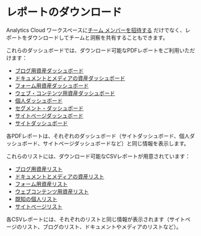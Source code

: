 # レポートのダウンロード

Analytics Cloud ワークスペースに[チーム メンバーを招待する](../workspace-settings/managing-users.md#inviting-users) だけでなく、レポートをダウンロードしてチームと洞察を共有することもできます。

これらのダッシュボードでは、ダウンロード可能なPDFレポートをご利用いただけます：

* [ブログ用資産ダッシュボード](../touchpoints/assets/blogs.md)
* [ドキュメントとメディアの資産ダッシュボード](../touchpoints/assets/documents-and-media.md)
* [フォーム用資産ダッシュボード](../touchpoints/assets/forms.md)
* [ウェブ・コンテンツ用資産ダッシュボード](../touchpoints/assets/web-content.md)
* [個人ダッシュボード](../people/individuals.md)
* [セグメント・ダッシュボード](../people/segments/segments.md)
* [サイトページダッシュボード](../touchpoints/pages/pages.md)
* [サイトダッシュボード](../touchpoints/sites-dashboard.md)

各PDFレポートは、それぞれのダッシュボード（サイトダッシュボード、個人ダッシュボード、サイトページダッシュボードなど）と同じ情報を表示します。

これらのリストには、ダウンロード可能なCSVレポートが用意されています：

* [ブログ用資産リスト](../touchpoints/assets/blogs.md)
* [ドキュメントとメディアの資産リスト](../touchpoints/assets/documents-and-media.md)
* [フォーム用資産リスト](../touchpoints/assets/forms.md)
* [ウェブコンテンツ用資産リスト](../touchpoints/assets/web-content.md)
* [既知の個人リスト](../people/individuals/individual-profiles.md)
* [サイトページリスト](../touchpoints.md#viewing-page-data)

各CSVレポートには、それぞれのリストと同じ情報が表示されます（サイトページのリスト、ブログのリスト、ドキュメントやメディアのリストなど）。
